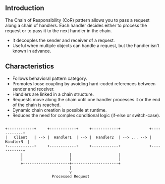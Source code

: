 ## Introduction

The Chain of Responsibility (CoR) pattern allows you to pass a request along a chain of handlers. Each handler decides either to process the request or to pass it to the next handler in the chain.

 - It decouples the sender and receiver of a request.
 - Useful when multiple objects can handle a request, but the handler isn't known in advance.

## Characteristics
 - Follows behavioral pattern category.
 - Promotes loose coupling by avoiding hard-coded references between sender and receiver.
 - Handlers are linked in a chain structure.
 - Requests move along the chain until one handler processes it or the end of the chain is reached.
 - Dynamic chain creation is possible at runtime.
 - Reduces the need for complex conditional logic (if-else or switch-case).


```plaintext

+------------+     +------------+     +------------+             +------------+
|   Client   | --> |  Handler1  | --> |  Handler2  | --> ... --> |  HandlerN  |
+------------+     +------------+     +------------+             +------------+
       |                     |                     |
       |                     |                     |
       +---------------------+---------------------+
                             |
                             v
                     Processed Request

```

